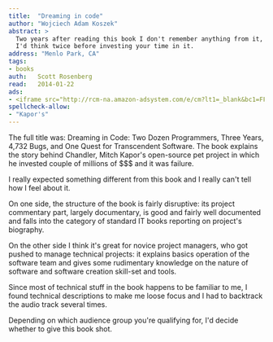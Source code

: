 ```yaml
---
title:	"Dreaming in code"
author: "Wojciech Adam Koszek"
abstract: >
  Two years after reading this book I don't remember anything from it, so
  I'd think twice before investing your time in it.
address: "Menlo Park, CA"
tags:
- books
auth:	Scott Rosenberg
read:	2014-01-22
ads:
- <iframe src="http://rcm-na.amazon-adsystem.com/e/cm?lt1=_blank&bc1=FFFFFF&IS2=1&npa=1&bg1=FFFFFF&fc1=000000&lc1=FF0000&t=wojcadamkoszh-20&o=1&p=8&l=as4&m=amazon&f=ifr&ref=ss_til&asins=1400082471" style="width:120px;height:240px;" scrolling="no" marginwidth="0" marginheight="0" frameborder="0"></iframe>
spellcheck-allow:
- "Kapor's"
---
```


The full title was: Dreaming in Code: Two Dozen Programmers, Three Years,
4,732 Bugs, and One Quest for Transcendent Software.  The book explains the
story behind Chandler, Mitch Kapor's open-source pet project in which he
invested couple of millions of $$$ and it was failure.

I really expected something different from this book and I really can't tell
how I feel about it.

On one side, the structure of the book is fairly disruptive: its project
commentary part, largely documentary, is good and fairly well documented and
falls into the category of standard IT books reporting on project's
biography.

On the other side I think it's great for novice project managers, who got
pushed to manage technical projects: it explains basics operation of the
software team and gives some rudimentary knowledge on the nature of software
and software creation skill-set and tools.

Since most of technical stuff in the book happens to be familiar to me, I
found technical descriptions to make me loose focus and I had to backtrack
the audio track several times.

Depending on which audience group you're qualifying for, I'd decide whether
to give this book shot.

